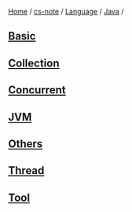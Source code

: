 [Home](https://mengxianbin.github.io) /
[cs-note](https://mengxianbin.github.io/cs-note/content) /
[Language](https://mengxianbin.github.io/cs-note/content/Language) /
[Java](https://mengxianbin.github.io/cs-note/content/Language/Java) /

## [Basic](https://mengxianbin.github.io/cs-note/content/Language/Java/Basic)

## [Collection](https://mengxianbin.github.io/cs-note/content/Language/Java/Collection)

## [Concurrent](https://mengxianbin.github.io/cs-note/content/Language/Java/Concurrent)

## [JVM](https://mengxianbin.github.io/cs-note/content/Language/Java/JVM)

## [Others](https://mengxianbin.github.io/cs-note/content/Language/Java/Others)

## [Thread](https://mengxianbin.github.io/cs-note/content/Language/Java/Thread)

## [Tool](https://mengxianbin.github.io/cs-note/content/Language/Java/Tool)
